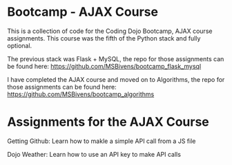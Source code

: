 # Bootcamp - AJAX Course
This is a collection of code for the Coding Dojo Bootcamp, AJAX course assignments. This course was the fifth of the Python stack and fully optional.

The previous stack was Flask + MySQL, the repo for those assignments can be found here: https://github.com/MSBivens/bootcamp_flask_mysql 

I have completed the AJAX course and moved on to Algorithms, the repo for those assignments can be found here: https://github.com/MSBivens/bootcamp_algorithms


# Assignments for the AJAX Course 
Getting Github:
    Learn how to makle a simple API call from a JS file

Dojo Weather:
    Learn how to use an API key to make API calls